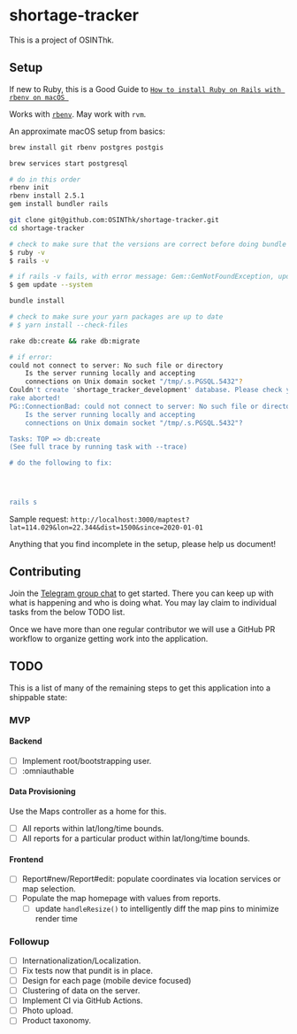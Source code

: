 # shortage-tracker

This is a project of OSINThk.

## Setup

If new to Ruby, this is a Good Guide to [`How to install Ruby on Rails with rbenv on macOS `](https://www.digitalocean.com/community/tutorials/how-to-install-ruby-on-rails-with-rbenv-on-macos)
 
Works with [`rbenv`](https://github.com/rbenv/rbenv#homebrew-on-macos). May work with `rvm`.

An approximate macOS setup from basics:

```sh
brew install git rbenv postgres postgis

brew services start postgresql

# do in this order
rbenv init
rbenv install 2.5.1
gem install bundler rails

git clone git@github.com:OSINThk/shortage-tracker.git
cd shortage-tracker

# check to make sure that the versions are correct before doing bundle install
$ ruby -v
$ rails -v

# if rails -v fails, with error message: Gem::GemNotFoundException, update gems
$ gem update --system

bundle install

# check to make sure your yarn packages are up to date
# $ yarn install --check-files

rake db:create && rake db:migrate

# if error: 
could not connect to server: No such file or directory
	Is the server running locally and accepting
	connections on Unix domain socket "/tmp/.s.PGSQL.5432"?
Couldn't create 'shortage_tracker_development' database. Please check your configuration.
rake aborted!
PG::ConnectionBad: could not connect to server: No such file or directory
	Is the server running locally and accepting
	connections on Unix domain socket "/tmp/.s.PGSQL.5432"?

Tasks: TOP => db:create
(See full trace by running task with --trace)

# do the following to fix: 




rails s
```

Sample request: `http://localhost:3000/maptest?lat=114.029&lon=22.344&dist=1500&since=2020-01-01`

Anything that you find incomplete in the setup, please help us document!

## Contributing

Join the [Telegram group chat](https://t.me/joinchat/Aig7CRa2KapdIcMJX21--A) to get started. There you can keep up with what is happening and who is doing what. You may lay claim to individual tasks from the below TODO list.

Once we have more than one regular contributor we will use a GitHub PR workflow to organize getting work into the application.

## TODO

This is a list of many of the remaining steps to get this application into a shippable state:

### MVP

#### Backend

- [ ] Implement root/bootstrapping user.
- [ ] :omniauthable

#### Data Provisioning

Use the Maps controller as a home for this.

- [ ] All reports within lat/long/time bounds.
- [ ] All reports for a particular product within lat/long/time bounds.

#### Frontend

- [ ] Report#new/Report#edit: populate coordinates via location services or map selection.
- [ ] Populate the map homepage with values from reports.
  - [ ] update `handleResize()` to intelligently diff the map pins to minimize render time

### Followup

- [ ] Internationalization/Localization.
- [ ] Fix tests now that pundit is in place.
- [ ] Design for each page (mobile device focused)
- [ ] Clustering of data on the server.
- [ ] Implement CI via GitHub Actions.
- [ ] Photo upload.
- [ ] Product taxonomy.
